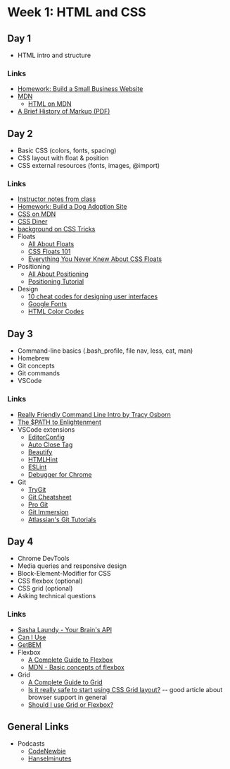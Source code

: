 # Week 1: HTML and CSS

## Day 1

* HTML intro and structure

### Links

* [Homework: Build a Small Business Website](https://glitch.com/edit/#!/momentum-w1d1)
* [MDN](https://developer.mozilla.org/en-US/)
  * [HTML on MDN](https://developer.mozilla.org/en-US/docs/Web/HTML)
* [A Brief History of Markup (PDF)](a_brief_history_of_markup.pdf)


## Day 2

* Basic CSS (colors, fonts, spacing)
* CSS layout with float & position
* CSS external resources (fonts, images, @import)

### Links

* [Instructor notes from class](notes/css.slides.md)
* [Homework: Build a Dog Adoption Site](https://glitch.com/edit/#!/momentum-w1d2)
* [CSS on MDN](https://developer.mozilla.org/en-US/docs/Web/CSS)
* [CSS Diner](https://flukeout.github.io/)
* [background on CSS Tricks](https://css-tricks.com/almanac/properties/b/background/)
* Floats
  * [All About Floats](https://css-tricks.com/all-about-floats/)
  * [CSS Floats 101](https://alistapart.com/article/css-floats-101)
  * [Everything You Never Knew About CSS Floats](https://designshack.net/articles/css/everything-you-never-knew-about-css-floats/)
* Positioning
  * [All About Positioning](https://css-tricks.com/absolute-relative-fixed-positioining-how-do-they-differ/)
  * [Positioning Tutorial](http://www.barelyfitz.com/screencast/html-training/css/positioning/)
* Design
  * [10 cheat codes for designing user interfaces](https://medium.com/sketch-app-sources/design-cheatsheet-274384775da9)
  * [Google Fonts](https://fonts.google.com/)
  * [HTML Color Codes](https://htmlcolorcodes.com/)

## Day 3

* Command-line basics (.bash_profile, file nav, less, cat, man)
* Homebrew
* Git concepts
* Git commands
* VSCode

### Links
* [Really Friendly Command Line Intro by Tracy Osborn](https://hellowebbooks.com/learn-command-line/)
* [The $PATH to Enlightenment](http://alistapart.com/article/the-path-to-enlightenment)
* VSCode extensions
  * [EditorConfig](https://marketplace.visualstudio.com/items?itemName=EditorConfig.EditorConfig)
  * [Auto Close Tag](https://marketplace.visualstudio.com/items?itemName=formulahendry.auto-close-tag)
  * [Beautify](https://marketplace.visualstudio.com/items?itemName=HookyQR.beautify)
  * [HTMLHint](https://marketplace.visualstudio.com/items?itemName=mkaufman.HTMLHint)
  * [ESLint](https://marketplace.visualstudio.com/items?itemName=dbaeumer.vscode-eslint)
  * [Debugger for Chrome](https://marketplace.visualstudio.com/items?itemName=msjsdiag.debugger-for-chrome)
* Git
  * [TryGit](https://try.github.io)
  * [Git Cheatsheet](http://ndpsoftware.com/git-cheatsheet.html)
  * [Pro Git](http://git-scm.com/book/en/v2)
  * [Git Immersion](http://gitimmersion.com/)
  * [Atlassian's Git Tutorials](https://www.atlassian.com/git/tutorials)

## Day 4

* Chrome DevTools
* Media queries and responsive design
* Block-Element-Modifier for CSS
* CSS flexbox (optional)
* CSS grid (optional)
* Asking technical questions

### Links

* [Sasha Laundy - Your Brain's API](https://www.youtube.com/watch?v=hY14Er6JX2s)
* [Can I Use](http://caniuse.com/)
* [GetBEM](http://getbem.com/)
* Flexbox
  * [A Complete Guide to Flexbox](https://css-tricks.com/snippets/css/a-guide-to-flexbox/)
  * [MDN - Basic concepts of flexbox](https://developer.mozilla.org/en-US/docs/Web/CSS/CSS_Flexible_Box_Layout/Basic_Concepts_of_Flexbox)
* Grid
  * [A Complete Guide to Grid](https://css-tricks.com/snippets/css/complete-guide-grid/)
  * [Is it really safe to start using CSS Grid layout?](https://rachelandrew.co.uk/archives/2017/07/04/is-it-really-safe-to-start-using-css-grid-layout/) -- good article about browser support in general
  * [Should I use Grid or Flexbox?](https://rachelandrew.co.uk/archives/2016/03/30/should-i-use-grid-or-flexbox/)

## General Links

* Podcasts
  * [CodeNewbie](https://www.codenewbie.org/podcast)
  * [Hanselminutes](https://www.hanselminutes.com/)
